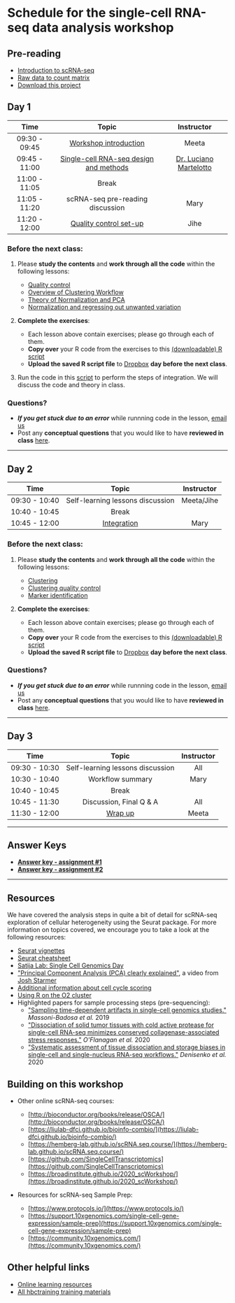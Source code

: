 # Schedule for the single-cell RNA-seq data analysis workshop

## Pre-reading

* [Introduction to scRNA-seq](../lessons/01_intro_to_scRNA-seq.md)
* [Raw data to count matrix](../lessons/02_SC_generation_of_count_matrix.md)
* [Download this project](https://www.dropbox.com/s/5my4v4aar5mctau/single_cell_rnaseq.zip?dl=1)

## Day 1

| Time |  Topic  | Instructor |
|:-----------:|:----------:|:--------:|
| 09:30 - 09:45 | [Workshop introduction](../slides/Intro_to_workshop_all.pdf) | Meeta |
| 09:45 - 11:00| [Single-cell RNA-seq design and methods](https://www.dropbox.com/s/nkw2zgv0pkxhppx/SCC_HBC_2021.pdf?dl=1) | [Dr. Luciano Martelotto](https://singlecellcore.hms.harvard.edu/people/luciano-martelotto) |
| 11:00 - 11:05 | Break |
| 11:05 - 11:20 | scRNA-seq pre-reading discussion | Mary |
| 11:20 - 12:00 | [Quality control set-up](../lessons/03_SC_quality_control-setup.md) | Jihe |


### Before the next class:

1. Please **study the contents** and **work through all the code** within the following lessons:
   * [Quality control](../lessons/04_SC_quality_control.md)
   * [Overview of Clustering Workflow](../lessons/postQC_workflow.md)
   * [Theory of Normalization and PCA](../lessons/05_normalization_and_PCA.md)
   * [Normalization and regressing out unwanted variation](../lessons/06_SC_SCT_normalization.md)

2. **Complete the exercises**:
   * Each lesson above contain exercises; please go through each of them.
   * **Copy over** your R code from the exercises to this [(downloadable) R script](../homework/Day1_exercise.R)
   * **Upload the saved R script file** to [Dropbox](https://www.dropbox.com/request/H2RZ2ibrDsTgeeSWPou0) **day before the next class**.

3. Run the code in this [script](https://github.com/hbctraining/scRNA-seq_online/raw/master/scripts/integration_code.R) to perform the steps of integration. We will discuss the code and theory in class.

### Questions?
* ***If you get stuck due to an error*** while runnning code in the lesson, [email us](mailto:hbctraining@hsph.harvard.edu) 
* Post any **conceptual questions** that you would like to have **reviewed in class** [here](https://PollEv.com/hbctraining945).

***

## Day 2

| Time |  Topic  | Instructor |
|:-----------:|:----------:|:--------:|
| 09:30 - 10:40 | Self-learning lessons discussion | Meeta/Jihe |
| 10:40 - 10:45 | Break |
| 10:45 - 12:00| [Integration](../lessons/06_integration.md) | Mary |

### Before the next class:

1. Please **study the contents** and **work through all the code** within the following lessons:
   * [Clustering](../lessons/07_SC_clustering_cells_SCT.md)
   * [Clustering quality control](../lessons/08_SC_clustering_quality_control.md)
   * [Marker identification](../lessons/09_merged_SC_marker_identification.md)

2. **Complete the exercises**:
   * Each lesson above contain exercises; please go through each of them.
   * **Copy over** your R code from the exercises to this [(downloadable) R script](../homework/Day2_exercise.R)
   * **Upload the saved R script file** to [Dropbox](https://www.dropbox.com/request/WNWfeBxOMb9dEnb7EKPp) **day before the next class**.

### Questions?
* ***If you get stuck due to an error*** while runnning code in the lesson, [email us](mailto:hbctraining@hsph.harvard.edu) 
* Post any **conceptual questions** that you would like to have **reviewed in class** [here](https://PollEv.com/hbctraining945).

***

## Day 3

| Time |  Topic  | Instructor |
|:-----------:|:----------:|:--------:|
| 09:30 - 10:30 | Self-learning lessons discussion | All |
| 10:30 - 10:40 | Workflow summary | Mary |
| 10:40 - 10:45 | Break |
| 10:45 - 11:30 | Discussion, Final Q & A | All |
| 11:30 - 12:00 | [Wrap up](../slides/Workshop_wrapup.pdf) | Meeta |

***

## Answer Keys

* **[Answer key - assignment #1](../homework/Day1_exercise_answer_key.R)**
* **[Answer key - assignment #2](../homework/Day2_exercise_answer_key.R)**

***

## Resources
We have covered the analysis steps in quite a bit of detail for scRNA-seq exploration of cellular heterogeneity using the Seurat package. For more information on topics covered, we encourage you to take a look at the following resources:

* [Seurat vignettes](https://satijalab.org/seurat/vignettes.html)
* [Seurat cheatsheet](https://satijalab.org/seurat/essential_commands.html)
* [Satija Lab: Single Cell Genomics Day](https://satijalab.org/scgd21/)
* ["Principal Component Analysis (PCA) clearly explained"](https://www.youtube.com/watch?v=_UVHneBUBW0), a video from [Josh Starmer](https://twitter.com/joshuastarmer)
* [Additional information about cell cycle scoring](../lessons/cell_cycle_scoring.md)
* [Using R on the O2 cluster](https://hbctraining.github.io/Intro-to-Unix-QMB/lessons/R_on_o2.html)
* Highlighted papers for sample processing steps (pre-sequencing):
  - ["Sampling time-dependent artifacts in single-cell genomics studies."](https://genomebiology.biomedcentral.com/articles/10.1186/s13059-020-02032-0) *Massoni-Badosa et al.* 2019
  - ["Dissociation of solid tumor tissues with cold active protease for single-cell RNA-seq minimizes conserved collagenase-associated stress responses."](https://genomebiology.biomedcentral.com/articles/10.1186/s13059-019-1830-0) *O'Flanagan et al.* 2020
  - ["Systematic assessment of tissue dissociation and storage biases in single-cell and single-nucleus RNA-seq workflows."](https://genomebiology.biomedcentral.com/articles/10.1186/s13059-020-02048-6) *Denisenko et al.* 2020


## Building on this workshop

* Other online scRNA-seq courses:
  - [http://bioconductor.org/books/release/OSCA/](http://bioconductor.org/books/release/OSCA/)
  - [https://liulab-dfci.github.io/bioinfo-combio/](https://liulab-dfci.github.io/bioinfo-combio/)
  - [https://hemberg-lab.github.io/scRNA.seq.course/](https://hemberg-lab.github.io/scRNA.seq.course/)
  - [https://github.com/SingleCellTranscriptomics](https://github.com/SingleCellTranscriptomics)
  - [https://broadinstitute.github.io/2020_scWorkshop/](https://broadinstitute.github.io/2020_scWorkshop/)

* Resources for scRNA-seq Sample Prep:
  - [https://www.protocols.io/](https://www.protocols.io/)
  - [https://support.10xgenomics.com/single-cell-gene-expression/sample-prep](https://support.10xgenomics.com/single-cell-gene-expression/sample-prep)
  - [https://community.10xgenomics.com/](https://community.10xgenomics.com/)

## Other helpful links
* [Online learning resources](https://hbctraining.github.io/bioinformatics_online/lists/online_trainings.html)
* [All hbctraining training materials](https://hbctraining.github.io/main)


